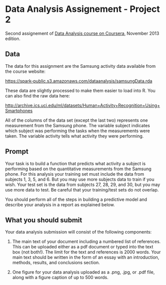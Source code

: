 Data Analysis Assignement - Project 2
=====================================

Second assignement of [Data Analysis course on Coursera](https://www.coursera.org/course/dataanalysis), November 2013 edition.

Data 
----

The data for this assignment are the Samsung activity data available from the course website: 

<https://spark-public.s3.amazonaws.com/dataanalysis/samsungData.rda>

These data are slightly processed to make them easier to load into R.
You can also find the raw data here: 

<http://archive.ics.uci.edu/ml/datasets/Human+Activity+Recognition+Using+Smartphones>

All of the columns of the data set (except the last two) represents one measurement
from the Samsung phone. The variable subject indicates which subject was performing
the tasks when the measurements were taken. The variable activity tells what activity
they were performing.  

Prompt 
------

Your task is to build a function that predicts what activity a subject is performing
based on the quantitative measurements from the Samsung phone. For this analysis
your training set must include the data from subjects 1, 3, 5, and 6.
But you may use more subjects data to train if you wish. Your test set is the data
from subjects 27, 28, 29, and 30, but you may use more data to test. Be careful
that your training/test sets do not overlap.  

You should perform all of the steps in building a predictive model and describe
your analysis in a report as explained below.  


What you should submit
----------------------

Your data analysis submission will consist of the following components:

1.  The main text of your document including a numbered list of references.
    This can be uploaded either as a pdf document or typed into the text box (not both!).
    The limit for the text and references is 2000 words. Your main text should be
    written in the form of an essay with an introduction, methods, results,
    and conclusions section.

2.  One figure for your data analysis uploaded as a .png, .jpg, or .pdf file,
    along with a figure caption of up to 500 words.
